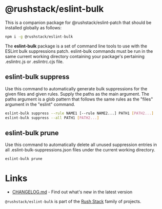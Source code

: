 # @rushstack/eslint-bulk

This is a companion package for @rushstack/eslint-patch that should be installed globally as follows:
```bash
npm i -g @rushstack/eslint-bulk
```

The **eslint-bulk** package is a set of command line tools to use with the ESLint bulk suppressions patch.
eslint-bulk commands must be run in the same current working directory containing your package's pertaining
.eslintrc.js or .eslintrc.cjs file.

## eslint-bulk suppress

Use this command to automatically generate bulk suppressions for the given files and given rules.
Supply the paths as the main argument. The paths argument is a glob pattern that follows the same
rules as the "files" argument in the "eslint" command.

```bash
eslint-bulk suppress --rule NAME1 [--rule NAME2...] PATH1 [PATH2...]
eslint-bulk suppress --all PATH1 [PATH2...]
```

## eslint-bulk prune

Use this command to automatically delete all unused suppression entries in all .eslint-bulk-suppressions.json
files under the current working directory.

```bash
eslint-bulk prune
```

# Links

- [CHANGELOG.md](https://github.com/microsoft/rushstack/blob/main/eslint/eslint-bulk/CHANGELOG.md) - Find
  out what's new in the latest version

`@rushstack/eslint-bulk` is part of the [Rush Stack](https://rushstack.io/) family of projects.
